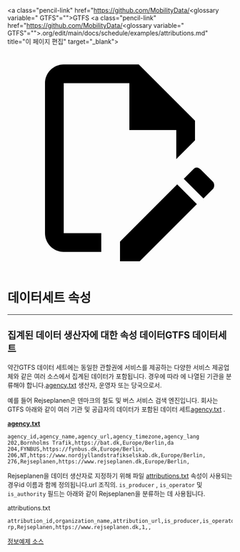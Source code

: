 <a class="pencil-link" href="https://github.com/MobilityData/<glossary variable=" GTFS"="">GTFS</a> <a class="pencil-link" href="https://github.com/MobilityData/<glossary variable=" GTFS"="">.org/edit/main/docs/schedule/examples/attributions.md&quot; title=&quot;이 페이지 편집&quot; target=&quot;_blank&quot;&gt;</a> <svg class="pencil" xmlns="http://www.w3.org/2000/svg" viewBox="0 0 24 24"><path d="M10 20H6V4h7v5h5v3.1l2-2V8l-6-6H6c-1.1 0-2 .9-2 2v16c0 1.1.9 2 2 2h4v-2m10.2-7c.1 0 .3.1.4.2l1.3 1.3c.2.2.2.6 0 .8l-1 1-2.1-2.1 1-1c.1-.1.2-.2.4-.2m0 3.9L14.1 23H12v-2.1l6.1-6.1 2.1 2.1Z"/></svg>

# 데이터세트 속성

<hr/>

## 집계된 데이터 생산자에 대한 속성 데이터GTFS 데이터세트

약간GTFS 데이터 세트에는 동일한 관할권에 서비스를 제공하는 다양한 서비스 제공업체와 같은 여러 소스에서 집계된 데이터가 포함됩니다. 경우에 따라 에 나열된 기관을 분류해야 합니다.[agency.txt](../../reference/#agencytxt) 생산자, 운영자 또는 당국으로서.

예를 들어 Rejseplanen은 덴마크의 철도 및 버스 서비스 검색 엔진입니다. 회사는GTFS 아래와 같이 여러 기관 및 공급자의 데이터가 포함된 데이터 세트[agency.txt](../../reference/#agencytxt) .

[**agency.txt**](../../reference/#agencytxt)

    agency_id,agency_name,agency_url,agency_timezone,agency_lang
    202,Bornholms Trafik,https://bat.dk,Europe/Berlin,da
    204,FYNBUS,https://fynbus.dk,Europe/Berlin,
    206,NT,https://www.nordjyllandstrafikselskab.dk,Europe/Berlin,
    276,Rejseplanen,https://www.rejseplanen.dk,Europe/Berlin,

Rejseplanen을 데이터 생산자로 지정하기 위해 파일 [attributions.txt](../../reference/#attributionstxt) 속성이 사용되는 경우id 이름과 함께 정의됩니다.url 조직의. `is_producer` , `is_operator` 및 `is_authority` 필드는 아래와 같이 Rejseplanen을 분류하는 데 사용됩니다.

attributions.txt

    attribution_id,organization_name,attribution_url,is_producer,is_operator,is_authority
    rp,Rejseplanen,https://www.rejseplanen.dk,1,,

[정보예제 소스](http://www.rejseplanen.info/labs/GTFS.zip)
